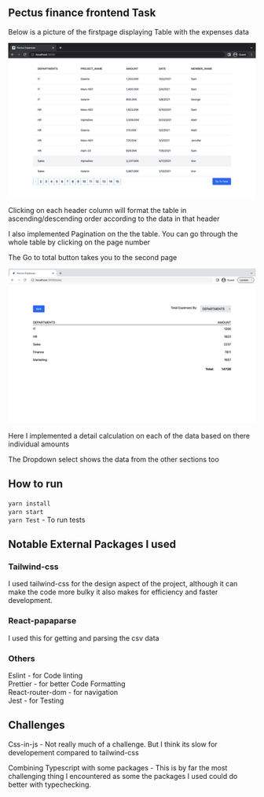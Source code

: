 ## Pectus finance frontend Task

Below is a picture of the firstpage displaying Table with the expenses data

![image info](./public/NewHomepage.png)

Clicking on each header column will format the table in ascending/descending order according to the data in that header

I also implemented Pagination on the the table. You can go through the whole table by clicking on the page number

The Go to total button takes you to the second page 

![image info](./public/Totalpage.png)

Here I implemented a detail calculation on each of the data based on there individual amounts

The Dropdown select shows the data from the other sections too

## How to run
`yarn install`  
`yarn start`  
`yarn Test` - To run tests  


## Notable External Packages I used 


### Tailwind-css

I used tailwind-css for the design aspect of the project, although it can make the code more bulky
it also makes for efficiency and faster development.

### React-papaparse

I used this for getting and parsing the csv data

### Others

Eslint - for Code linting  
Prettier -  for better Code Formatting  
React-router-dom - for navigation  
Jest - for Testing  


## Challenges

Css-in-js - Not really much of a challenge. But I think its slow for developement compared to tailwind-css

Combining Typescript with some packages - This is by far the most challenging thing I encountered as some the packages I used could do better with typechecking.




